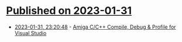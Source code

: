 # [Published on 2023-01-31](index.md)

* [2023-01-31, 23:20:48](https://lobste.rs/s/tdjc2p/amiga_c_c_compile_debug_profile_for_visual) - [Amiga C/C++ Compile, Debug & Profile for Visual Studio](https://marketplace.visualstudio.com/items?itemName=BartmanAbyss.amiga-debug)

